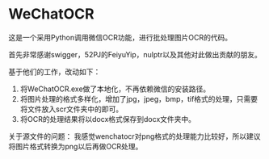 # WeChatOCR
这是一个采用Python调用微信OCR功能，进行批处理图片OCR的代码。

首先非常感谢swigger，52PJ的FeiyuYip，nulptr以及其他对此做出贡献的朋友。

基于他们的工作，改动如下：
1. 将WeChatOCR.exe做了本地化，不再依赖微信的安装路径。
2. 将图片处理的格式多样化，增加了jpg，jpeg，bmp，tif格式的处理，只需要将文件放入scr文件夹中的即可。
3. 将OCR的处理结果将以docx格式保存到docx文件夹中。

关于源文件的问题：
我感觉wenchatocr对png格式的处理能力比较好，所以建议将图片格式转换为png以后再做OCR处理。
